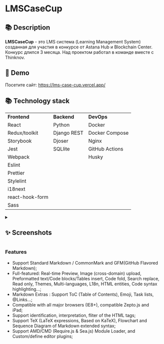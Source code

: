 
<h1>LMSCaseCup</h1>


<h2>📚 Description</h2>
<strong>LMSCaseCup</strong> - это  LMS система (Learning Management System) созданная  для участия в конкурсе от Astana Hub и Blockchain Center.  Конкурс  длился  3 месяца. Над проектом работал в команде вместе с Thinknov.

<h2>🎨 Demo</h2>

Посетите сайт: https://lms-case-cup.vercel.app/

<h2>📚 Technology stack</h2>
<table>
<tr>
<td><strong>Frontend</strong></td>  <td><strong> Backend</strong></td> <td><strong>DevOps</strong></td>
</tr>
<tr>
<td>React</td>  <td> Python</td> <td>Docker</td>
</tr>
<tr>
<td>Redux/toolkit</td>  <td> Django REST </td> <td>Docker Compose</td>
</tr>
<tr>
<td>Storybook</td> <td> Djoser</td> <td>Nginx</td>
</tr>
<tr>
<td>Jest</td>  <td> SQLlite</td> <td>GitHub Actions</td>
</tr>
<tr>
<td>Webpack</td>  <td> </td> <td>Husky</td>
</tr>
<tr>
<td>Eslint</td>  <td> </td> <td></td>
</tr>
<tr>
<td>Prettier</td>  <td> </td><td></td>
</tr>
<tr>
      <td>Stylelint</td>  <td> </td> <td></td>
</tr>
<tr>
      <td>i18next</td>  <td> </td> <td></td>
</tr>
<tr>
      <td>react-hook-form</td>  <td> </td> <td></td>
</tr>
<tr>
      <td>Sass</td>  <td> </td> <td></td>
</tr>
</table> 

<details><summary><h2>✨ Screenshots</h2></summary>
| ![Main page](/pictures/1.jpg "Main page") | | :--: | | *Main page* |
...
| ![Swagger](/pictures/5.jpg "Swagger") | | *Swagger* |
</details>




<h3> Features</h3>

- Support Standard Markdown / CommonMark and GFM(GitHub Flavored Markdown);
- Full-featured: Real-time Preview, Image (cross-domain) upload, Preformatted text/Code blocks/Tables insert, Code fold, Search replace, Read only, Themes, Multi-languages, L18n, HTML entities, Code syntax highlighting...;
- Markdown Extras : Support ToC (Table of Contents), Emoji, Task lists, @Links...;
- Compatible with all major browsers (IE8+), compatible Zepto.js and iPad;
- Support identification, interpretation, fliter of the HTML tags;
- Support TeX (LaTeX expressions, Based on KaTeX), Flowchart and Sequence Diagram of Markdown extended syntax;
- Support AMD/CMD (Require.js & Sea.js) Module Loader, and Custom/define editor plugins;
